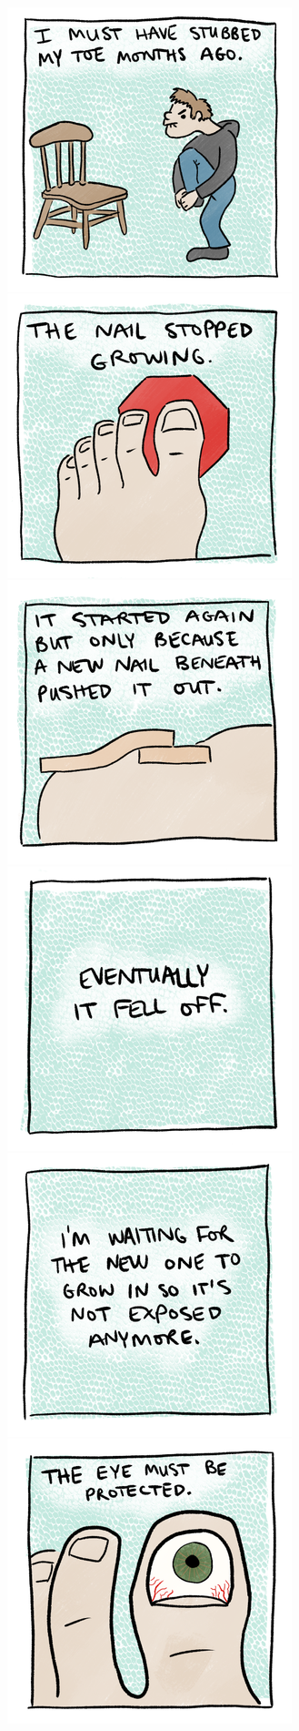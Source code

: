 <!-- Stubbed Toe -->
<!-- 2021-01-21 -->

<img src="img/2021-01-21-stubbed-toe/panel1.png" style="width: 500px; height: 500px" />
<img src="img/2021-01-21-stubbed-toe/panel2.png" style="width: 500px; height: 500px" />
<img src="img/2021-01-21-stubbed-toe/panel3.png" style="width: 500px; height: 500px" />
<img src="img/2021-01-21-stubbed-toe/panel4.png" style="width: 500px; height: 500px" />
<img src="img/2021-01-21-stubbed-toe/panel5.png" style="width: 500px; height: 500px" />
<img src="img/2021-01-21-stubbed-toe/panel6.png" style="width: 500px; height: 500px" />
